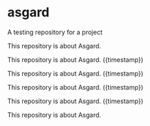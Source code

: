 # asgard
A testing repository for a project


This repository is about Asgard.

This repository is about Asgard. ({timestamp})

This repository is about Asgard. ({timestamp})

This repository is about Asgard. ({timestamp})

This repository is about Asgard. ({timestamp})

This repository is about Asgard.